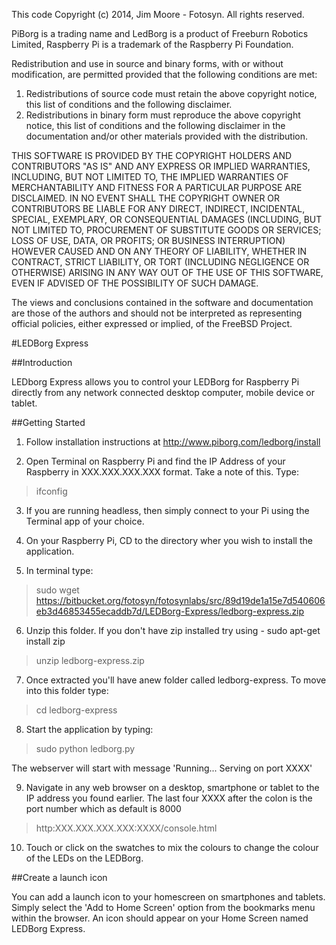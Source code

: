 This code Copyright (c) 2014, Jim Moore - Fotosyn. All rights reserved.

PiBorg is a trading name and LedBorg is a product of Freeburn Robotics Limited,
Raspberry Pi is a trademark of the Raspberry Pi Foundation.

Redistribution and use in source and binary forms, with or without
modification, are permitted provided that the following conditions are met:

1. Redistributions of source code must retain the above copyright notice, this
list of conditions and the following disclaimer.
2. Redistributions in binary form must reproduce the above copyright notice,
this list of conditions and the following disclaimer in the documentation
and/or other materials provided with the distribution.

THIS SOFTWARE IS PROVIDED BY THE COPYRIGHT HOLDERS AND CONTRIBUTORS "AS IS" AND
ANY EXPRESS OR IMPLIED WARRANTIES, INCLUDING, BUT NOT LIMITED TO, THE IMPLIED
WARRANTIES OF MERCHANTABILITY AND FITNESS FOR A PARTICULAR PURPOSE ARE
DISCLAIMED. IN NO EVENT SHALL THE COPYRIGHT OWNER OR CONTRIBUTORS BE LIABLE FOR
ANY DIRECT, INDIRECT, INCIDENTAL, SPECIAL, EXEMPLARY, OR CONSEQUENTIAL DAMAGES
(INCLUDING, BUT NOT LIMITED TO, PROCUREMENT OF SUBSTITUTE GOODS OR SERVICES;
LOSS OF USE, DATA, OR PROFITS; OR BUSINESS INTERRUPTION) HOWEVER CAUSED AND
ON ANY THEORY OF LIABILITY, WHETHER IN CONTRACT, STRICT LIABILITY, OR TORT
(INCLUDING NEGLIGENCE OR OTHERWISE) ARISING IN ANY WAY OUT OF THE USE OF THIS
SOFTWARE, EVEN IF ADVISED OF THE POSSIBILITY OF SUCH DAMAGE.

The views and conclusions contained in the software and documentation are those 
of the authors and should not be interpreted as representing official policies, 
either expressed or implied, of the FreeBSD Project.


#LEDBorg Express

##Introduction

LEDborg Express allows you to control your LEDBorg for Raspberry Pi directly from any network connected desktop computer, mobile device or tablet.

##Getting Started

1. Follow installation instructions at http://www.piborg.com/ledborg/install

2. Open Terminal on Raspberry Pi and find the IP Address of your Raspberry in XXX.XXX.XXX.XXX format. Take a note of this. Type:
>	ifconfig


3. If you are running headless, then simply connect to your Pi using the Terminal app of your choice.

4. On your Raspberry Pi, CD to the directory wher you wish to install the application.

5. In terminal type: 
> sudo wget https://bitbucket.org/fotosyn/fotosynlabs/src/89d19de1a15e7d540606eb3d46853455ecaddb7d/LEDBorg-Express/ledborg-express.zip

6. Unzip this folder. If you don't have zip installed try using - sudo apt-get install zip 
> unzip ledborg-express.zip 

7. Once extracted you'll have anew folder called ledborg-express. To move into this folder type: 
> cd ledborg-express

8. Start the application by typing:
> sudo python ledborg.py

The webserver will start with message 'Running... Serving on port XXXX'

9. Navigate in any web browser on a desktop, smartphone or tablet to the IP address you found earlier. The last four XXXX after the colon is the port number which as default is 8000
> http:XXX.XXX.XXX.XXX:XXXX/console.html

10. Touch or click on the swatches to mix the colours to change the colour of the LEDs on the LEDBorg.

##Create a launch icon

You can add a launch icon to your homescreen on smartphones and tablets. 
Simply select the 'Add to Home Screen' option from the bookmarks menu within the browser. 
An icon should appear on your Home Screen named LEDBorg Express.